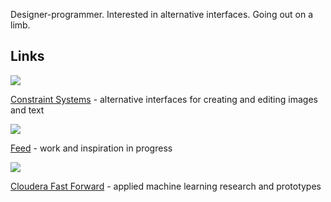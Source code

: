 Designer-programmer. Interested in alternative interfaces. Going out on a limb. 

## Links

![](https://constraint.systems/collage.png)

[Constraint Systems](https://constraint.systems) - alternative interfaces for creating and editing images and text

![](https://feed.grantcuster.com/feed.png)
 
[Feed](https://feed.grantcuster.com) - work and inspiration in progress

![](https://blog.fastforwardlabs.com/blog.png)

[Cloudera Fast Forward](https://blog.fastforwardlabs.com) - applied machine learning research and prototypes
